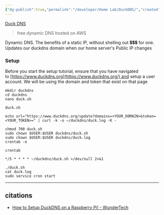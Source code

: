 ```yaml
---
{"dg-publish":true,"permalink":"/developer/Home Lab/DuckDNS/","created":"2024-03-13T20:41:45.517-05:00","updated":"2024-03-14T21:56:29.000-05:00"}
---
```


[Duck DNS](http://www.duckdns.org/)

> free dynamic DNS hosted on AWS

Dynamic DNS. The benefits of a static IP, without shelling out 💲💲💲 for one. Updates our duckdns domain when our home  server's Public IP changes

### Setup

Before you start the setup tutorial, ensure that you have navigated to [https://www.duckdns.org](https://www.duckdns.org/) and setup a user account. We will be using the domain and token that exist on that page

```shell
mkdir duckdns  
cd duckdns  
nano duck.sh
```

`duck.sh`
```shell
echo url="https://www.duckdns.org/update?domains=<YOUR_DOMAIN>&token=<YOUR_TOKEN>=" | curl -k -o ~/duckdns/duck.log -K -
```

```shell
chmod 700 duck.sh  
sudo chown $USER:$USER duckdns/duck.sh
sudo chown $USER:$USER duckdns/duck.log
crontab -e
```

`crontab`
```shell
*/5 * * * * ~/duckdns/duck.sh >/dev/null 2>&1
```

```shell
./duck.sh  
cat duck.log  
sudo service cron start
```

---
## citations
- [How to Setup DuckDNS on a Raspberry Pi! - WunderTech](https://www.wundertech.net/how-to-setup-duckdns-on-a-raspberry-pi/)